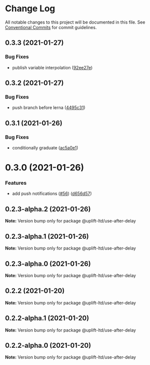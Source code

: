# Change Log

All notable changes to this project will be documented in this file. See
[Conventional Commits](https://conventionalcommits.org) for commit guidelines.

## 0.3.3 (2021-01-27)

### Bug Fixes

- publish variable interpolation
  ([92ee27e](https://github.com/uplift-ltd/nexus/commit/92ee27e2b1a473d14e95120fd9835f90e2b4b0d0))

## 0.3.2 (2021-01-27)

### Bug Fixes

- push branch before lerna
  ([4495c31](https://github.com/uplift-ltd/nexus/commit/4495c311019edad65242fddfcbec3763a86f528c))

## 0.3.1 (2021-01-26)

### Bug Fixes

- conditionally graduate
  ([ac5a0e1](https://github.com/uplift-ltd/nexus/commit/ac5a0e1fc880399a0b498e7eac042f1572fee991))

# 0.3.0 (2021-01-26)

### Features

- add push notifications ([#56](https://github.com/uplift-ltd/nexus/issues/56))
  ([d656d57](https://github.com/uplift-ltd/nexus/commit/d656d57fa545c77c9c28aab77e57ea43a2bacc60))

## 0.2.3-alpha.2 (2021-01-26)

**Note:** Version bump only for package @uplift-ltd/use-after-delay

## 0.2.3-alpha.1 (2021-01-26)

**Note:** Version bump only for package @uplift-ltd/use-after-delay

## 0.2.3-alpha.0 (2021-01-26)

**Note:** Version bump only for package @uplift-ltd/use-after-delay

## 0.2.2 (2021-01-20)

**Note:** Version bump only for package @uplift-ltd/use-after-delay

## 0.2.2-alpha.1 (2021-01-20)

**Note:** Version bump only for package @uplift-ltd/use-after-delay

## 0.2.2-alpha.0 (2021-01-20)

**Note:** Version bump only for package @uplift-ltd/use-after-delay
